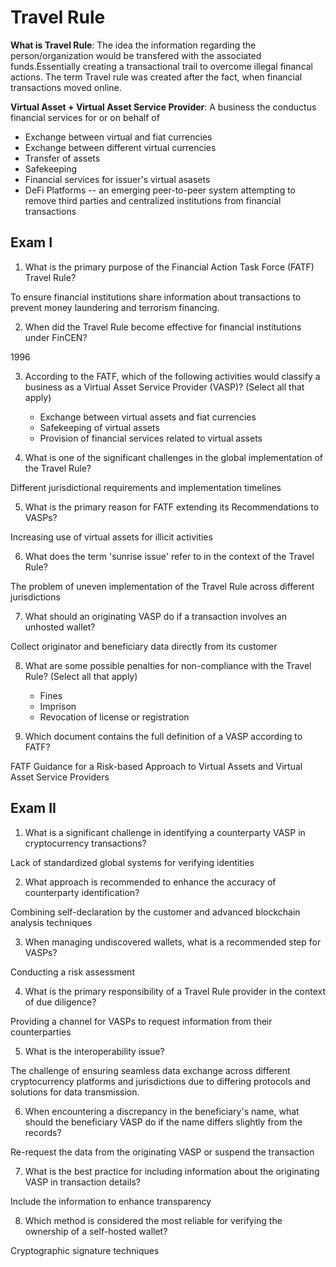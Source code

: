 # Travel Rule

**What is Travel Rule**: The idea the information regarding the person/organization would be transfered with the associated 
funds.Essentially creating a transactional trail to overcome illegal financal actions. The term Travel rule was created 
after the fact, when financial transactions moved online.
    
**Virtual Asset + Virtual Asset Service Provider**: A business the conductus financial services for or on behalf of
* Exchange between virtual and fiat currencies
* Exchange between different virtual currencies
* Transfer of assets 
* Safekeeping 
* Financial services for issuer's virtual asasets
* DeFi Platforms -- an emerging peer-to-peer system attempting to remove third parties and centralized institutions from financial transactions

## Exam I 
1. What is the primary purpose of the Financial Action Task Force (FATF) Travel Rule?

To ensure financial institutions share information about transactions to prevent money laundering and terrorism financing.

2. When did the Travel Rule become effective for financial institutions under FinCEN?

1996

3. According to the FATF, which of the following activities would classify a business as a Virtual Asset Service Provider (VASP)? (Select all that apply)
   * Exchange between virtual assets and fiat currencies 
   * Safekeeping of virtual assets
   * Provision of financial services related to virtual assets

4. What is one of the significant challenges in the global implementation of the Travel Rule?

Different jurisdictional requirements and implementation timelines


5. What is the primary reason for FATF extending its Recommendations to VASPs?

Increasing use of virtual assets for illicit activities

6. What does the term 'sunrise issue' refer to in the context of the Travel Rule?

The problem of uneven implementation of the Travel Rule across different jurisdictions

7. What should an originating VASP do if a transaction involves an unhosted wallet?

Collect originator and beneficiary data directly from its customer   

8. What are some possible penalties for non-compliance with the Travel Rule? (Select all that apply)
   * Fines
   * Imprison 
   * Revocation of license or registration

9. Which document contains the full definition of a VASP according to FATF?

FATF Guidance for a Risk-based Approach to Virtual Assets and Virtual Asset Service Providers

## Exam II 
1. What is a significant challenge in identifying a counterparty VASP in cryptocurrency transactions?

Lack of standardized global systems for verifying identities

2. What approach is recommended to enhance the accuracy of counterparty identification?

Combining self-declaration by the customer and advanced blockchain analysis techniques

3. When managing undiscovered wallets, what is a recommended step for VASPs?

Conducting a risk assessment

4. What is the primary responsibility of a Travel Rule provider in the context of due diligence?

Providing a channel for VASPs to request information from their counterparties

5. What is the interoperability issue?

The challenge of ensuring seamless data exchange across different cryptocurrency platforms and jurisdictions due to differing protocols and solutions for data transmission.

6. When encountering a discrepancy in the beneficiary's name, what should the beneficiary VASP do if the name differs slightly from the records?

Re-request the data from the originating VASP or suspend the transaction

7. What is the best practice for including information about the originating VASP in transaction details?

Include the information to enhance transparency

8. Which method is considered the most reliable for verifying the ownership of a self-hosted wallet?

Cryptographic signature techniques

 


